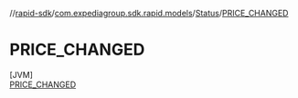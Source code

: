 //[rapid-sdk](../../../../index.md)/[com.expediagroup.sdk.rapid.models](../../index.md)/[Status](../index.md)/[PRICE_CHANGED](index.md)

# PRICE_CHANGED

[JVM]\
[PRICE_CHANGED](index.md)
